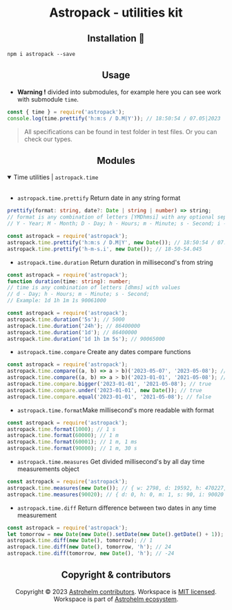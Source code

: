 <h1 align="center">Astropack - utilities kit</h1>

<h2 align="center">Installation 🚀</h2>

```npm
npm i astropack --save
```

<h2 align="center">Usage</h2>

- **Warning !** divided into submodules, for example here you can see work with submodule
  <code>time</code>.

```javascript
const { time } = require('astropack');
console.log(time.prettify('h:m:s / D.M|Y')); // 18:50:54 / 07.05|2023
```

> All specifications can be found in test folder in test files. Or you can check our types.

<h2 align="center">Modules</h2>

<details open>

  <summary width="100%">Time utilities | <code>astropack.time</code></summary><br/>

- <code>astropack.time.prettify</code> Return date in any string format

```ts
prettify(format: string, date?: Date | string | number) => string;
// format is any combination of letters [YMDhmsi] with any optional separators
// Y - Year; M - Month; D - Day; h - Hours; m - Minute; s - Second; i - Millisecond
```

```javascript
const astropack = require('astropack');
astropack.time.prettify('h:m:s / D.M|Y', new Date()); // 18:50:54 / 07.05|2023
astropack.time.prettify('h-m-s.i', new Date()); // 18-50-54.045
```

- <code>astropack.time.duration</code> Return duration in millisecond's from string

```ts
const astropack = require('astropack');
function duration(time: string): number;
// time is any combination of letters [dhms] with values
// d - Day; h - Hours; m - Minute; s - Second;
// Example: 1d 1h 1m 1s 90061000
```

```javascript
const astropack = require('astropack');
astropack.time.duration('5s'); // 5000
astropack.time.duration('24h'); // 86400000
astropack.time.duration('1d'); // 86400000
astropack.time.duration('1d 1h 1m 5s'); // 90065000
```

- <code>astropack.time.compare</code> Create any dates compare functions

```javascript
const astropack = require('astropack');
astropack.time.compare((a, b) => a > b)('2023-05-07', '2023-05-08'); // false
astropack.time.compare((a, b) => a > b)('2023-01-01', '2021-05-08'); // true
astropack.time.compare.bigger('2023-01-01', '2021-05-08'); // true
astropack.time.compare.under('2023-01-01', new Date()); // true
astropack.time.compare.equal('2023-01-01', '2021-05-08'); // false
```

- <code>astropack.time.format</code>Make millisecond's more readable with format

```javascript
const astropack = require('astropack');
astropack.time.format(1000); // 1 s
astropack.time.format(60000); // 1 m
astropack.time.format(60001); // 1 m, 1 ms
astropack.time.format(90000); // 1 m, 30 s
```

- <code>astropack.time.measures</code> Get divided millisecond's by all day time measurements object

```javascript
const astropack = require('astropack');
astropack.time.measures(new Date()); // { w: 2798, d: 19592, h: 470227, m: 28213672, s: 1692820378, i: 1692820378275 }
astropack.time.measures(90020); // { d: 0, h: 0, m: 1, s: 90, i: 90020 }
```

- <code>astropack.time.diff</code> Return difference between two dates in any time measurement

```javascript
const astropack = require('astropack');
let tomorrow = new Date(new Date().setDate(new Date().getDate() + 1));
astropack.time.diff(new Date(), tomorrow); // 1
astropack.time.diff(new Date(), tomorrow, 'h'); // 24
astropack.time.diff(tomorrow, new Date(), 'h'); // -24
```

</details>

<h2 align="center">Copyright & contributors</h2>

<p align="center">
Copyright © 2023 <a href="https://github.com/astrohelm/astropack/graphs/contributors">Astrohelm contributors</a>.
Workspace is <a href="./LICENSE">MIT licensed</a>.<br/>
Workspace is part of <a href="https://github.com/astrohelm">Astrohelm ecosystem</a>.
</p>
